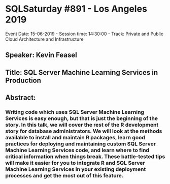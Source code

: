 # SQLSaturday #891 - Los Angeles 2019
Event Date: 15-06-2019 - Session time: 14:30:00 - Track: Private and Public Cloud Architecture and Infrastructure
## Speaker: Kevin Feasel
## Title: SQL Server  Machine Learning Services in Production
## Abstract:
### Writing code which uses SQL Server Machine Learning Services is easy enough, but that is just the beginning of the story.  In this talk, we will cover the rest of the R development story for database administrators.  We will look at the methods available to install and maintain R packages, learn good practices for deploying and maintaining custom SQL Server Machine Learning Services code, and learn where to find critical information when things break.  These battle-tested tips will make it easier for you to integrate R and SQL Server Machine Learning Services in your existing deployment processes and get the most out of this feature.
